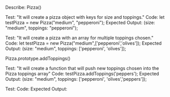 Describe: Pizza()

Test: "It will create a pizza object with keys for size and toppings."
Code: let testPizza = new Pizza("medium", "pepperoni");
Expected Output: (size: "medium", toppings: "pepperoni");

Test: "It will create a pizza with an array for multiple toppings chosen."
Code: let testPizza = new Pizza("medium",['pepperoni','olives']);
Expected Output: (size: "medium", toppings: ['pepperoni', 'olives']); 

Pizza.prototype.addToppings()

Test: "It will create a function that will push new toppings chosen into the Pizza toppings array"
Code: testPizza.addToppings('peppers');
Expected Output: (size: "medium", toppings: ['pepperoni', 'olives','peppers']); 


Test: 
Code: 
Expected Output: 

